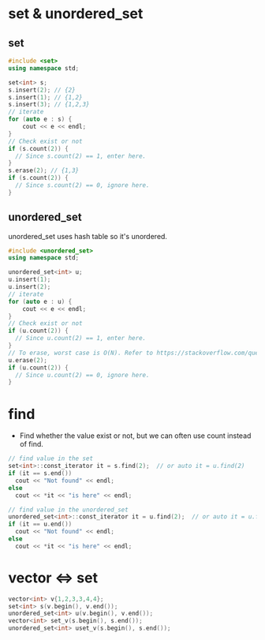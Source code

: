 # set & unordered_set

## set

```c++
#include <set>
using namespace std;

set<int> s;
s.insert(2); // {2}
s.insert(1); // {1,2}
s.insert(3); // {1,2,3}
// iterate
for (auto e : s) {
    cout << e << endl;
}
// Check exist or not
if (s.count(2)) {
  // Since s.count(2) == 1, enter here.
}
s.erase(2); // {1,3}
if (s.count(2)) {
  // Since s.count(2) == 0, ignore here.
}
```

## unordered_set

unordered_set uses hash table so it's unordered.

```c++
#include <unordered_set>
using namespace std;

unordered_set<int> u;
u.insert(1);
u.insert(2);
// iterate
for (auto e : u) {
    cout << e << endl;
}
// Check exist or not
if (u.count(2)) { 
  // Since u.count(2) == 1, enter here.
}
// To erase, worst case is O(N). Refer to https://stackoverflow.com/questions/34556937/stdunordered-seterase-complexity
u.erase(2);
if (u.count(2)) {
  // Since u.count(2) == 0, ignore here.
}
```

# find

* Find whether the value exist or not, but we can often use count instead of find.

```c++
// find value in the set
set<int>::const_iterator it = s.find(2);  // or auto it = u.find(2)
if (it == s.end())
  cout << "Not found" << endl;
else
  cout << *it << "is here" << endl;

// find value in the unordered_set
unordered_set<int>::const_iterator it = u.find(2);  // or auto it = u.find(2)
if (it == u.end())
  cout << "Not found" << endl;
else
  cout << *it << "is here" << endl;
```

# vector <=> set

```c++
vector<int> v{1,2,3,3,4,4};
set<int> s(v.begin(), v.end());
unordered_set<int> u(v.begin(), v.end());
vector<int> set_v(s.begin(), s.end());
unordered_set<int> uset_v(s.begin(), s.end());
```
